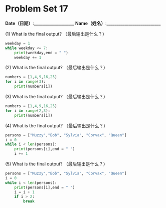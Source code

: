 # Problem Set 17
**Date（日期）**:____________________   **Name（姓名）**:___________________________

(1) What is the final output?  （最后输出是什么？）
```python
weekday = 1
while weekday <= 7:
    print(weekday,end = " ")
    weekday += 1
```

(2) What is the final output?  （最后输出是什么？）
```python
numbers = [1,4,9,16,25]
for i in range(3):
    print(numbers[i])
```

(3) What is the final output?  （最后输出是什么？）
```python
numbers = [1,4,9,16,25]
for i in range(2,3):
    print(numbers[i])
```

(4) What is the final output?  （最后输出是什么？）
```python
persons = ["Muzzy","Bob", "Sylvia", "Corvax", "Queen"]
i = 0
while i < len(persons):
    print(persons[i],end = " ")
    i += 1
```

(5) What is the final output?  （最后输出是什么？）
```python
persons = ["Muzzy","Bob", "Sylvia", "Corvax", "Queen"]
i = 0
while i < len(persons):
    print(persons[i],end = " ")
    i = i + 1
    if i > 2:
        break
```
